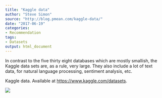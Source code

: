 ```yaml
---
title: "Kaggle data"
author: "Steve Simon"
source: "http://blog.pmean.com/kaggle-data/"
date: "2017-06-19"
categories:
- Recommendation
tags:
- Datasets
output: html_document
---
```


In contrast to the five thirty eight databases which are mostly
smallish, the Kaggle data sets are, as a rule, very large. They also
include a lot of text data, for natural language processing, sentiment
analysis, etc.

<!---More--->

Kaggle data. Available at <https://www.kaggle.com/datasets>.

![](http://www.pmean.com/new-images/17/kaggle-data01.png)




